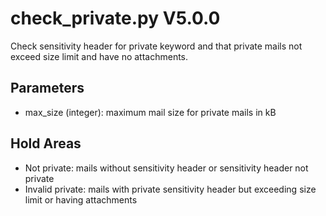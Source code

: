 check_private.py V5.0.0
=======================

Check sensitivity header for private keyword and that private mails not exceed size limit and have no attachments.

## Parameters
* max_size (integer): maximum mail size for private mails in kB

## Hold Areas
* Not private: mails without sensitivity header or sensitivity header not private
* Invalid private: mails with private sensitivity header but exceeding size limit or having attachments
